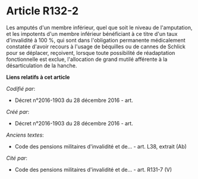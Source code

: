 # Article R132-2

Les amputés d'un membre inférieur, quel que soit le niveau de l'amputation, et les impotents d'un membre inférieur
bénéficiant à ce titre d'un taux d'invalidité à 100 %, qui sont dans l'obligation permanente médicalement constatée d'avoir
recours à l'usage de béquilles ou de cannes de Schlick pour se déplacer, reçoivent, lorsque toute possibilité de réadaptation
fonctionnelle est exclue, l'allocation de grand mutilé afférente à la désarticulation de la hanche.

**Liens relatifs à cet article**

_Codifié par_:

  - Décret n°2016-1903 du 28 décembre 2016 - art.

_Créé par_:

  - Décret n°2016-1903 du 28 décembre 2016 - art.

_Anciens textes_:

  - Code des pensions militaires d'invalidité et de... - art. L38, extrait (Ab)

_Cité par_:

  - Code des pensions militaires d'invalidité et de... - art. R131-7 (V)

